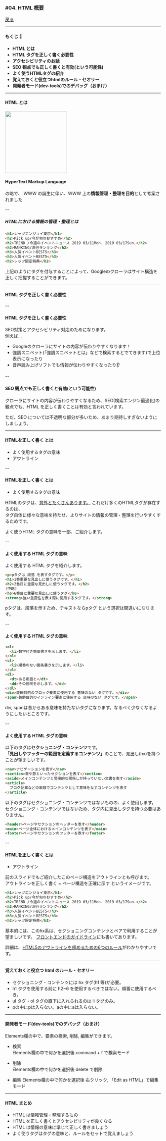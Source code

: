### #04. HTML 概要 

<a href="../">戻る</a>

---

#### もくじ 📝

<ul>
  <li class="-small"><b>HTML とは</b></li>
  <li class="-small"><b>HTML タグを正しく書く必要性</b></li>
  <li class="-small"><b>アクセシビリティのお話</b></li>
  <li class="-small"><b>SEO 観点でも正しく書くと有効(という可能性)</b></li>
  <li class="-small"><b>よく使うHTMLタグの紹介</b></li>
  <li class="-small"><b>覚えておくと役立つhtmlのルール・セオリー</b></li>
  <li class="-small"><b>開発者モード(dev-tools)でのデバッグ（おまけ）</b></li>
</ul>

---

#### HTML とは

<div class="-center"><img src="https://ijumori.net/wp-content/uploads/2018/02/HTML5-logo.png" width="200" /></div>

<h4><span class="-u">HyperText Markup Language</span></h4><p>の略で、
WWW の誕生に伴い、WWW 上の<b class="-u">情報管理・整理を目的</b>として考案されました </p>

--

##### HTMLにおける情報の管理・整理とは

```html
<h1>レッツエンジョイ東京</h1>
<h2>Pick up/今が旬のおすすめ</h2>
<h2>TREND /今週のイベントニュース 2019 03/11Mon. 2019 03/17Sun.</h2>
<h2>RANKING/流行ランキング</h2>
<h3>人気イベントBEST5</h3>
<h3>人気イベントBEST5</h3>
<h2>レッツ限定特典</h2>
```

上記のようにタグを付与することによって、Googleのクローラはサイト構造を正しく把握することができます。 

---

#### HTML タグを正しく書く必要性

--

#### HTML タグを正しく書く必要性

<p>SEO対策とアクセシビリティ対応のためになります。<br>例えば...</p>
<ul>
<li class="fragment">Googleのクローラにサイトの内容が伝わりやすくなります！</li>
<li class="fragment">強調スニペット(「強調スニペットとは」などで検索するとでてきます)で上位表示になったり</li>
<li class="fragment">音声読み上げソフトでも情報が伝わりやすくなったり👂</li>
</ul>

--

#### SEO 観点でも正しく書くと有効(という可能性)

クローラにサイトの内容が伝わりやすくなるため、SEO(検索エンジン最適化)の観点でも、HTML を正しく書くことは有効と言われています。

ただ、SEO については不透明な部分が多いため、あまり期待しすぎないようにしましょう。

---

#### HTMLを正しく書く とは
- よく使用するタグの意味
- アウトライン

-- 

#### HTMLを正しく書く とは
- よく使用するタグの意味

<p class="-mt36">HTMLのタグは、<a href="https://webgoto.net/html5/">意外とたくさんあります。</a>  
これだけ多くのHTMLタグが存在するのは、<br><span class="-b">タグ自体に様々な意味を持たせ</span>、よりサイトの情報の管理・整理を行いやすくするためです。</p>
<p class="-mt36">よく使うHTML タグの意味を一部、ご紹介します。</p>

--

#### よく使用する HTML タグの意味

よく使用する HTML タグを紹介します。  

```html
<p>pタグは 段落 を表すタグです。</p>
<h1>1番重要な見出しに使うタグです。</h1>
<h2>2番目に重要な見出しに使うタグです。</h2>
(中略)
<h6>6番目に重要な見出しに使うタグ</h6>
<strong>強い重要性を表す際に使用するタグです。</strong>
```
pタグは、<span class="-b">段落</span>を示すため、テキストならpタグ という選択は間違いになります。

--

#### よく使用する HTML タグの意味

```html
<ol>
  <li>数字付き箇条書きを示します。</li>
</ol>
<ul>
  <li>順番のない箇条書きを示します。</li>
</ul>
<dl>
  <dt>ある用語と</dt>
  <dd>その説明を示します。</dd>
</dl>
<div>装飾目的のブロック要素に使用する 意味のない タグです。</div>
<span>装飾目的のインライン要素に使用する 意味のない タグです。</span>
```
div, spanは昔からある意味を持たないタグになります。なるべく少なくなるようにしたいところです。

--

#### よく使用する HTML タグの意味

<p class="-small">以下のタグは<b class="-u">セクショニング・コンテンツ</b>です。<br><b class="-u">「見出しやフッターの範囲を定義するコンテンツ」</b>のことで、見出し(hx)を持つことが望ましいです。</p>

```html
<nav>ナビゲーションを表す</nav>
<section>章や節といったセクションを表す</section>
<aside>メインコンテンツと間接的な関係しか持っていない文書を表す</aside>
<article>
  ブログ記事などの単独でコンテンツとして意味をなすコンテンツを表す
</article>
```

<p class="-small">以下のタグはセクショニング・コンテンツではないものの、よく使用します。<br>セクショニング・コンテンツではないため、タグ内に見出しタグを持つ必要はありません。</p>

```html
<header>ページやセクションのヘッダーを表す</header>
<main>ページ全体におけるメインコンテンツを表す</main>
<footer>ページやセクションのフッターを表す</footer>
```

-- 

#### HTMLを正しく書く とは
- アウトライン

前のスライドでもご紹介したこのページ構造をアウトラインとも呼びます。  
アウトラインを正しく書く = ページ構造を正確に示す というイメージです。
```html
<h1>レッツエンジョイ東京</h1>
<h2>Pick up/今が旬のおすすめ</h2>
<h2>TREND /今週のイベントニュース 2019 03/11Mon. 2019 03/17Sun.</h2>
<h2>RANKING/流行ランキング</h2>
<h3>人気イベントBEST5</h3>
<h3>人気イベントBEST5</h3>
<h2>レッツ限定特典</h2>
```
基本的には、このhx系は、セクショニングコンテンツとペアで利用することが望ましいです。
<a href="https://gnavi-work.gnavi.co.jp/wiki/display/frontend/HTML#HTML-h1">フロントエンドのガイドライン</a>にも書いてあります。

詳細は、<a href="http://shibe97.tumblr.com/post/121266132377/html5%E3%81%AE%E3%82%A2%E3%82%A6%E3%83%88%E3%83%A9%E3%82%A4%E3%83%B3%E3%82%92%E6%A5%B5%E3%82%81%E3%82%8B%E3%81%9F%E3%82%81%E3%81%AE6%E3%81%A4%E3%81%AE%E3%83%AB%E3%83%BC%E3%83%AB">HTML5のアウトラインを極めるための6つのルール</a>がわかりやすいです。

---

#### 覚えておくと役立つ html のルール・セオリー

- セクショニング・コンテンツには hx タグ(h1 等)が必要。
- h1 タグを使用する前に h2~6 を使用するべきではない。順番に使用するべき。
- ul タグ・ol タグの直下に入れられるのは li タグのみ。
- pの中にpは入らない。aの中にaは入らない。

---

#### 開発者モード(dev-tools)でのデバッグ（おまけ）

Elements欄の中で、要素の検索, 削除, 編集ができます。

- 検索  
Elements欄の中で何かを選択後 command + f で検索モード

- 削除  
Elements欄の中で何かを選択後 delete で削除

- 編集
Elements欄の中で何かを選択後 右クリック, 「Edit as HTML」で編集モード

---

#### HTML まとめ

- HTML は情報管理・整理するもの
- HTML を正しく書くとアクセシビリティが良くなる
- HTML は情報の意味に準じて正しく書きましょう
- よく使うタグはタグの意味と、ルールをセットで覚えましょう
